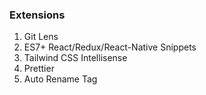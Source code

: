 ### Extensions
1. Git Lens
2. ES7+ React/Redux/React-Native Snippets
3. Tailwind CSS Intellisense
4. Prettier
5. Auto Rename Tag